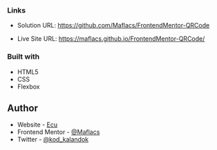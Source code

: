 ### Links

- Solution URL: https://github.com/Maflacs/FrontendMentor-QRCode

- Live Site URL: https://maflacs.github.io/FrontendMentor-QRCode/


### Built with

- HTML5 
- CSS 
- Flexbox


## Author

- Website - [Ecu](https://maflacs.github.io/portfolio/)
- Frontend Mentor - [@Maflacs](https://www.frontendmentor.io/profile/Maflacs)
- Twitter - [@kod_kalandok](https://x.com/kod_kalandok)